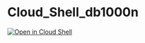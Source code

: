 # Cloud_Shell_db1000n

[![Open in Cloud Shell](http://gstatic.com/cloudssh/images/open-btn.png)](https://console.cloud.google.com/cloudshell/open?git_repo=https://github.com/patatakartata/Cloud_Shell_db1000n.git&tutorial=tutorial.md)
